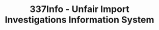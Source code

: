 ---
layout: default
bigquery: https://console.cloud.google.com/bigquery?p=patents-public-data&d=usitc_investigations&page=dataset&project=sheets-management-319211
citation: US International Trade Commission 337Info Unfair Import Investigations Information
  System
contributors: US International Trade Comission
cost: None
description: US International Trade Commission 337Info Unfair Import Investigations
  Information System contains data on investigations done under Section 337. Section
  337 declares the infringement of certain statutory intellectual property rights
  and other forms of unfair competition in import trade to be unlawful practices.
  Most Section 337 investigations involve allegations of patent or registered trademark
  infringement.
documentation: FAQ and tutorial available on the site
last_edit: 04/09/2022, 17:26:12
location: https://pubapps2.usitc.gov/337external/
maintained_by: US International Trade Comission
schema_fields:
- internalRemand
- title
- investigationNo
- cafcAppeals
- scheduledEndDateEvidHear
- scheduledStartDateEvidHear
- startDateMarkmanHearing
- patentNumbers
- finalIdOnViolationDue
- markmanHearing
- endDateMarkmanHearing
- dateOfPublicationFrNotice
- teoIdDueDate
- finalIdOnViolationIssue
- ouiiParticipation
- targetDate
- currentStatus
- copyrightNumbers
- currentActiveALJ
- dateCreated
- docketNo
- finalDetNoViolation
- respondent
- patentNumber
- trademarkNumbers
- actualStartDateEvidHear
- ouiiAttorney
- complainant
- teoProceedingInvolved
- dateComplaintFiled
- invUnfairAct
- gcAttorney
- investigationTermDate
- investigationType
- teoReliefGranted
- publication_number
- finalDetViolation
- issueDateOtherNonFinal
- teoIdIssueDate
- lastUpdated
- actualEndDateEvidHear
- id
- aljAssigned
- htsNumbers
shortname: unfair_import_investigations
tags:
- import
- legal
- trade
timeframe: 2008-2021 (prior to 2008 downloadable as a JSON file)
title: 337Info - Unfair Import Investigations Information System
uuid: 2721f5ec-e599-4890-9265-9706719fc71e
---